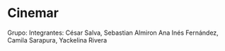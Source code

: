 # Cinemar
Grupo: Integrantes:   César Salva, Sebastian Almiron Ana Inés Fernández, Camila Sarapura, Yackelina Rivera
